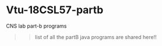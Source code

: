 # Vtu-18CSL57-partb
CNS lab part-b programs

>>list of all the partB java programs are shared here!!
